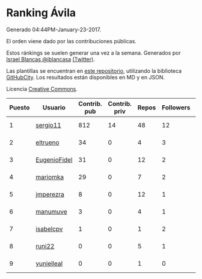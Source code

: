 # Ranking Ávila

Generado 04:44PM-January-23-2017.

El orden viene dado por las contribuciones públicas.

Estos ránkings se suelen generar una vez a la semana. Generados por [Israel Blancas @iblancasa](https://github.com/iblancasa/) [(Twitter)](https://twitter.com/iblancasa).

Las plantillas se encuentran en [este repositorio](https://github.com/iblancasa/GH-Spanish-Ranking), utilizando la biblioteca [GitHubCity](https://github.com/iblancasa/GitHubCity). Los resultados están disponibles en MD y en JSON.

Licencia [Creative Commons](https://creativecommons.org/licenses/by/4.0/).

| Puesto   |  Usuario  | Contrib. pub | Contrib. priv |Repos| Followers | Desde |  Avatar  |
|----------|-----------|--------------|---------------|-----|-----------|-------|----------|
|1|[sergio11](https://github.com/sergio11)|812|14|48|12|2014-03-19|![sergio11](https://avatars2.githubusercontent.com/u/6996211)|
|2|[eltrueno](https://github.com/eltrueno)|34|0|4|3|2015-04-06|![eltrueno](https://avatars1.githubusercontent.com/u/11823645)|
|3|[EugenioFidel](https://github.com/EugenioFidel)|31|0|12|2|2015-06-01|![EugenioFidel](https://avatars0.githubusercontent.com/u/12699680)|
|4|[mariomka](https://github.com/mariomka)|29|0|7|2|2012-06-06|![mariomka](https://avatars1.githubusercontent.com/u/1822472)|
|5|[jmperezra](https://github.com/jmperezra)|8|0|12|1|2012-09-04|![jmperezra](https://avatars0.githubusercontent.com/u/2276963)|
|6|[manumuve](https://github.com/manumuve)|3|0|4|1|2013-03-05|![manumuve](https://avatars1.githubusercontent.com/u/3774853)|
|7|[isabelcpv](https://github.com/isabelcpv)|1|0|1|2|2014-01-20|![isabelcpv](https://avatars3.githubusercontent.com/u/6452547)|
|8|[runi22](https://github.com/runi22)|0|0|5|1|2013-10-12|![runi22](https://avatars1.githubusercontent.com/u/5673015)|
|9|[yunielleal](https://github.com/yunielleal)|0|0|1|0|2011-07-01|![yunielleal](https://avatars3.githubusercontent.com/u/888549)|
